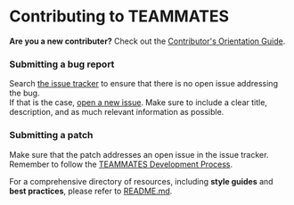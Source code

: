 # Contributing to TEAMMATES
**Are you a new contributer?** Check out the [Contributor's Orientation Guide][COG].

[COG]: https://docs.google.com/document/d/1cY9pmEmw4dC6Z4LjN1WUTsynJ0jVPgbWsFhdyBy_wCU/pub?embedded=true

### Submitting a bug report
Search [the issue tracker][issue tracker] to ensure that there is no open issue addressing the bug.  
If that is the case, [open a new issue][new issue]. Make sure to include a clear title, description, and as much relevant information as possible.

[issue tracker]: https://github.com/TEAMMATES/teammates/issues
[new issue]: https://github.com/TEAMMATES/teammates/issues/new

### Submitting a patch
Make sure that the patch addresses an open issue in the issue tracker.  
Remember to follow the [TEAMMATES Development Process][dev].

[dev]: /devdocs/process.md

For a comprehensive directory of resources, including **style guides** and **best practices**, please refer to [README.md][readme].

[readme]: /README.md